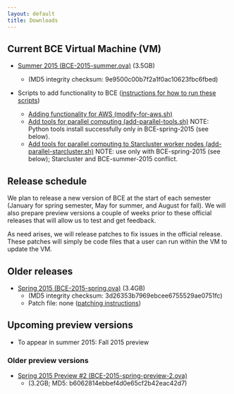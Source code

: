 ```yaml
---
layout: default
title: Downloads
---
```


## Current BCE Virtual Machine (VM)

  - [Summer 2015 (BCE-2015-summer.ova)](https://berkeley.box.com/s/68g11omap9yqow3a09t36wvwsuplio3w) (3.5GB)
    - (MD5 integrity checksum: 9e9500c00b7f2a1f0ac10623fbc6fbed)

  - Scripts to add functionality to BCE ([instructions for how to run these scripts](patch.html))
    - [Adding functionality for AWS (modify-for-aws.sh)](https://raw.githubusercontent.com/ucberkeley/bce/dev/post-install/modify-for-aws.sh)
    - [Add tools for parallel computing (add-parallel-tools.sh)](https://raw.githubusercontent.com/ucberkeley/bce/dev/post-install/add-parallel-tools.sh) NOTE: Python tools install successfully only in BCE-spring-2015 (see below).
    - [Add tools for parallel computing to Starcluster worker nodes (add-parallel-starcluster.sh)](https://raw.githubusercontent.com/ucberkeley/bce/dev/post-install/add-parallel-starcluster.sh) NOTE: use only with BCE-spring-2015 (see below); Starcluster and BCE-summer-2015 conflict.

## Release schedule

We plan to release a new version of BCE at the start of each semester (January for spring semester, May for summer, and August for fall). We will also prepare preview versions a couple of weeks prior to these official releases that will allow us to test and get feedback.

As need arises, we will release patches to fix issues in the official release. These patches will simply be code files that a user can run within the VM to update the VM.

## Older releases

  - [Spring 2015 (BCE-2015-spring.ova)](https://berkeley.box.com/s/2g9x9c3q7qwhb9e4trwc) (3.4GB)
    - (MD5 integrity checksum: 3d26353b7969ebcee6755529ae0751fc)
    - Patch file: none ([patching instructions](patch.html))

## Upcoming preview versions

  - To appear in summer 2015: Fall 2015 preview

### Older preview versions

  - [Spring 2015 Preview #2 (BCE-2015-spring-preview-2.ova)](https://berkeley.box.com/s/a4736ybkl7emdmnleu6f) 
    - (3.2GB; MD5: b6062814ebbef4d0e65cf2b42eac42d7)
